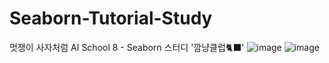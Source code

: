 # Seaborn-Tutorial-Study
멋쟁이 사자처럼 AI School 8 - Seaborn 스터디 '깜냥클럽🐈‍⬛'
![image](https://user-images.githubusercontent.com/124337933/230539708-b2fef769-f1ca-4d12-840b-a2f6c0095e8d.png)
![image](https://user-images.githubusercontent.com/124337933/230539731-321da624-61c7-4cbb-b3ea-97f05f512a06.png)
